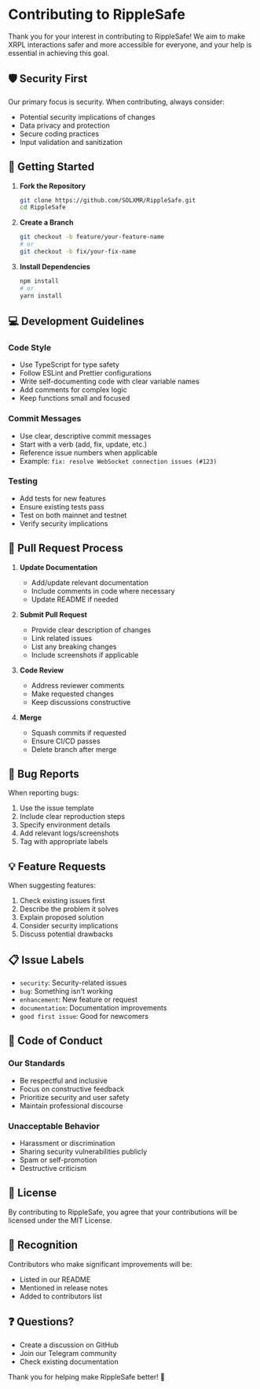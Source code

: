# Contributing to RippleSafe

Thank you for your interest in contributing to RippleSafe! We aim to make XRPL interactions safer and more accessible for everyone, and your help is essential in achieving this goal.

## 🛡️ Security First

Our primary focus is security. When contributing, always consider:
- Potential security implications of changes
- Data privacy and protection
- Secure coding practices
- Input validation and sanitization

## 🚀 Getting Started

1. **Fork the Repository**
   ```bash
   git clone https://github.com/SOLXMR/RippleSafe.git
   cd RippleSafe
   ```

2. **Create a Branch**
   ```bash
   git checkout -b feature/your-feature-name
   # or
   git checkout -b fix/your-fix-name
   ```

3. **Install Dependencies**
   ```bash
   npm install
   # or
   yarn install
   ```

## 💻 Development Guidelines

### Code Style
- Use TypeScript for type safety
- Follow ESLint and Prettier configurations
- Write self-documenting code with clear variable names
- Add comments for complex logic
- Keep functions small and focused

### Commit Messages
- Use clear, descriptive commit messages
- Start with a verb (add, fix, update, etc.)
- Reference issue numbers when applicable
- Example: `fix: resolve WebSocket connection issues (#123)`

### Testing
- Add tests for new features
- Ensure existing tests pass
- Test on both mainnet and testnet
- Verify security implications

## 📝 Pull Request Process

1. **Update Documentation**
   - Add/update relevant documentation
   - Include comments in code where necessary
   - Update README if needed

2. **Submit Pull Request**
   - Provide clear description of changes
   - Link related issues
   - List any breaking changes
   - Include screenshots if applicable

3. **Code Review**
   - Address reviewer comments
   - Make requested changes
   - Keep discussions constructive

4. **Merge**
   - Squash commits if requested
   - Ensure CI/CD passes
   - Delete branch after merge

## 🐛 Bug Reports

When reporting bugs:
1. Use the issue template
2. Include clear reproduction steps
3. Specify environment details
4. Add relevant logs/screenshots
5. Tag with appropriate labels

## 💡 Feature Requests

When suggesting features:
1. Check existing issues first
2. Describe the problem it solves
3. Explain proposed solution
4. Consider security implications
5. Discuss potential drawbacks

## 📋 Issue Labels

- `security`: Security-related issues
- `bug`: Something isn't working
- `enhancement`: New feature or request
- `documentation`: Documentation improvements
- `good first issue`: Good for newcomers

## 🤝 Code of Conduct

### Our Standards
- Be respectful and inclusive
- Focus on constructive feedback
- Prioritize security and user safety
- Maintain professional discourse

### Unacceptable Behavior
- Harassment or discrimination
- Sharing security vulnerabilities publicly
- Spam or self-promotion
- Destructive criticism

## 📄 License

By contributing to RippleSafe, you agree that your contributions will be licensed under the MIT License.

## 🌟 Recognition

Contributors who make significant improvements will be:
- Listed in our README
- Mentioned in release notes
- Added to contributors list

## ❓ Questions?

- Create a discussion on GitHub
- Join our Telegram community
- Check existing documentation

Thank you for helping make RippleSafe better! 🙏